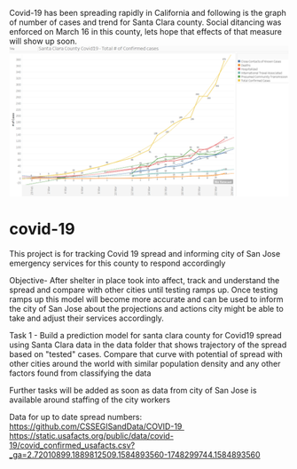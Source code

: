 Covid-19 has been spreading rapidly in California and following is the graph of number of cases and trend for Santa Clara county.
Social ditancing was enforced on March 16 in this county, lets hope that effects of that measure will show up soon.
![image](SantaClaraActual.PNG)



# covid-19
This project is for tracking Covid 19 spread and informing city of San Jose emergency services for this county to respond accordingly

Objective- After shelter in place took into affect, track and understand the spread and compare with other cities until testing ramps up. Once testing ramps up this model will become more accurate and can be used to inform the city of San Jose about the projections and actions city might be able to take and adjust their services accordingly.

Task 1 -
Build a prediction model for santa clara county for Covid19 spread using Santa Clara data in the data folder that shows trajectory of the spread based on "tested" cases. Compare that curve with potential of spread with other cities around the world with similar population density and any other factors found from classifying the data


Further tasks will be added as soon as data from city of San Jose is available around staffing of the city workers

Data for up to date spread numbers:
https://github.com/CSSEGISandData/COVID-19 
https://static.usafacts.org/public/data/covid-19/covid_confirmed_usafacts.csv?_ga=2.72010899.1889812509.1584893560-1748299744.1584893560

